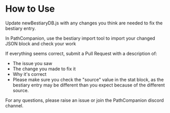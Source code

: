 # How to Use
Update newBestiaryDB.js with any changes you think are needed to fix the bestiary entry.

In PathCompanion, use the bestiary import tool to import your changed JSON block and check your work

If everything seems correct, submit a Pull Request with a description of:
* The issue you saw
* The change you made to fix it
* Why it's correct
* Please make sure you check the "source" value in the stat block, as the bestiary entry may be different than you expect because of the different source.

For any questions, please raise an issue or join the PathCompanion discord channel.

